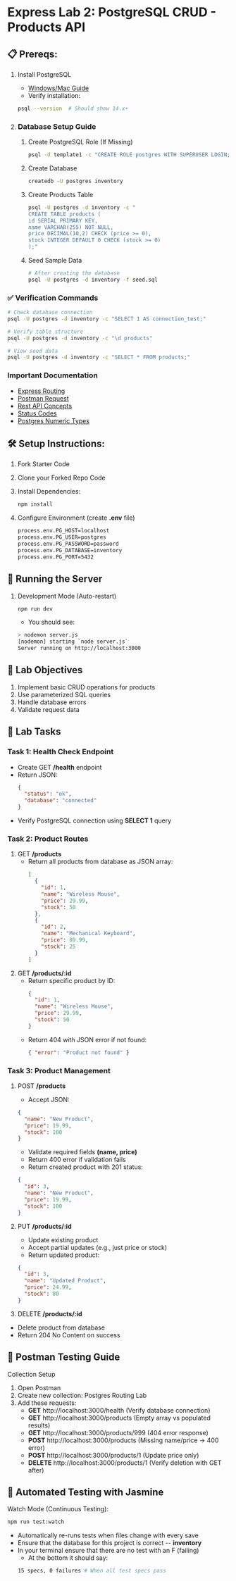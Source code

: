 # Express Lab 2: PostgreSQL CRUD - Products API

## 📋 Prereqs:

1. Install PostgreSQL

   - [Windows/Mac Guide](https://www.postgresql.org/download/)
   - Verify installation:

   ```bash
   psql --version  # Should show 14.x+
   ```

2. ### **Database Setup Guide**

   1. Create PostgreSQL Role (If Missing)

      ```bash
      psql -d template1 -c "CREATE ROLE postgres WITH SUPERUSER LOGIN;"
      ```

   2. Create Database

      ```bash
      createdb -U postgres inventory
      ```

   3. Create Products Table

      ```bash
      psql -U postgres -d inventory -c "
      CREATE TABLE products (
      id SERIAL PRIMARY KEY,
      name VARCHAR(255) NOT NULL,
      price DECIMAL(10,2) CHECK (price >= 0),
      stock INTEGER DEFAULT 0 CHECK (stock >= 0)
      );"
      ```

   4. Seed Sample Data

      ```bash
      # After creating the database
      psql -U postgres -d inventory -f seed.sql
      ```

### ✅ Verification Commands

```bash
# Check database connection
psql -U postgres -d inventory -c "SELECT 1 AS connection_test;"

# Verify table structure
psql -U postgres -d inventory -c "\d products"

# View seed data
psql -U postgres -d inventory -c "SELECT * FROM products;"
```

### Important Documentation

- [Express Routing](https://expressjs.com/en/guide/routing.html)
- [Postman Request](https://learning.postman.com/docs/sending-requests/create-requests/request-basics/)
- [Rest API Concepts](https://www.restapitutorial.com/introduction/httpmethods)
- [Status Codes](https://developer.mozilla.org/en-US/docs/Web/HTTP/Reference/Status)
- [Postgres Numeric Types](https://www.postgresql.org/docs/current/datatype-numeric.html)

## 🛠️ Setup Instructions:

1.  Fork Starter Code
2.  Clone your Forked Repo Code
3.  Install Dependencies:

    ```bash
    npm install
    ```

4.  Configure Environment (create **.env** file)

    ```bash
    process.env.PG_HOST=localhost
    process.env.PG_USER=postgres
    process.env.PG_PASSWORD=password
    process.env.PG_DATABASE=inventory
    process.env.PG_PORT=5432
    ```

## 🚀 Running the Server

1. Development Mode (Auto-restart)

   ```bash
   npm run dev
   ```

   - You should see:

   ```bash
   > nodemon server.js
   [nodemon] starting `node server.js`
   Server running on http://localhost:3000
   ```

## 🎯 Lab Objectives

1. Implement basic CRUD operations for products
2. Use parameterized SQL queries
3. Handle database errors
4. Validate request data

## 📝 Lab Tasks

### Task 1: Health Check Endpoint

- Create GET **/health** endpoint
- Return JSON:
  ```json
  {
    "status": "ok",
    "database": "connected"
  }
  ```
- Verify PostgreSQL connection using **SELECT 1** query

### Task 2: Product Routes

1. GET **/products**
   - Return all products from database as JSON array:
     ```json
     [
       {
         "id": 1,
         "name": "Wireless Mouse",
         "price": 29.99,
         "stock": 50
       },
       {
         "id": 2,
         "name": "Mechanical Keyboard",
         "price": 89.99,
         "stock": 25
       }
     ]
     ```
2. GET **/products/:id**
   - Return specific product by ID:
     ```json
     {
       "id": 1,
       "name": "Wireless Mouse",
       "price": 29.99,
       "stock": 50
     }
     ```
   - Return 404 with JSON error if not found:
     ```json
     { "error": "Product not found" }
     ```

### Task 3: Product Management

1. POST **/products**

   - Accept JSON:

   ```json
   {
     "name": "New Product",
     "price": 19.99,
     "stock": 100
   }
   ```

   - Validate required fields **(name, price)**
   - Return 400 error if validation fails
   - Return created product with 201 status:

   ```json
   {
     "id": 3,
     "name": "New Product",
     "price": 19.99,
     "stock": 100
   }
   ```

2. PUT **/products/:id**
   - Update existing product
   - Accept partial updates (e.g., just price or stock)
   - Return updated product:
   ```json
   {
     "id": 3,
     "name": "Updated Product",
     "price": 24.99,
     "stock": 80
   }
   ```
3. DELETE **/products/:id**

- Delete product from database
- Return 204 No Content on success

## 🧪 Postman Testing Guide

Collection Setup

1. Open Postman
2. Create new collection: Postgres Routing Lab
3. Add these requests:
   - **GET** http://localhost:3000/health (Verify database connection)
   - **GET** http://localhost:3000/products (Empty array vs populated results)
   - **GET** http://localhost:3000/products/999 (404 error response)
   - **POST** http://localhost:3000/products (Missing name/price → 400 error)
   - **POST** http://localhost:3000/products/1 (Update price only)
   - **DELETE** http://localhost:3000/products/1 (Verify deletion with GET after)

## 🧪 Automated Testing with Jasmine

Watch Mode (Continuous Testing):

```bash
npm run test:watch
```

- Automatically re-runs tests when files change with every save
- Ensure that the database for this project is correct -- **inventory**
- In your terminal ensure that there are no test with an F (failing)
  - At the bottom it should say:
  ```bash
  15 specs, 0 failures # When all test specs pass
  ```
